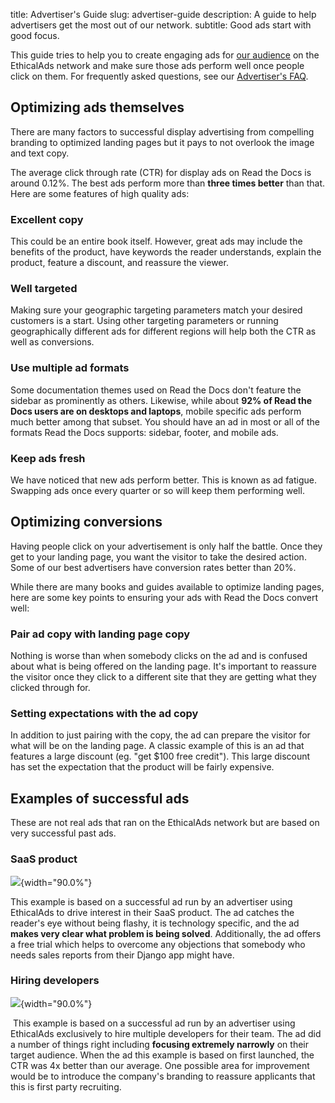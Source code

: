 title: Advertiser's Guide
slug: advertiser-guide
description: A guide to help advertisers get the most out of our network.
subtitle: Good ads start with good focus.

This guide tries to help you to create engaging ads for [our audience](/our-audience) on the EthicalAds network
and make sure those ads perform well once people click on them.
For frequently asked questions, see our [Advertiser's FAQ](/advertisers/faq/).


## Optimizing ads themselves
There are many factors to successful display advertising
from compelling branding to optimized landing pages
but it pays to not overlook the image and text copy.

The average click through rate (CTR) for display ads on Read the Docs is around 0.12%.
The best ads perform more than **three times better** than that.
Here are some features of high quality ads:

### Excellent copy
This could be an entire book itself. However, great ads may include
the benefits of the product, have keywords the reader understands,
explain the product, feature a discount, and reassure the viewer.

### Well targeted
Making sure your geographic targeting parameters match your desired customers is a start.
Using other targeting parameters or running geographically different ads for different
regions will help both the CTR as well as conversions.

### Use multiple ad formats
Some documentation themes used on Read the Docs don't feature the sidebar as prominently as others.
Likewise, while about **92% of Read the Docs users are on desktops and laptops**,
mobile specific ads perform much better among that subset.
You should have an ad in most or all of the formats Read the Docs supports:
sidebar, footer, and mobile ads.

### Keep ads fresh
We have noticed that new ads perform better. This is known as ad fatigue.
Swapping ads once every quarter or so will keep them performing well.


## Optimizing conversions
Having people click on your advertisement is only half the battle.
Once they get to your landing page, you want the visitor to take the desired action.
Some of our best advertisers have conversion rates better than 20%.

While there are many books and guides available to optimize landing pages,
here are some key points to ensuring your ads with Read the Docs convert well:

### Pair ad copy with landing page copy
Nothing is worse than when somebody clicks on the ad and is confused
about what is being offered on the landing page.
It's important to reassure the visitor once they click to a different site
that they are getting what they clicked through for.

### Setting expectations with the ad copy
In addition to just pairing with the copy, the ad can prepare the visitor
for what will be on the landing page.
A classic example of this is an ad that features a large discount (eg. "get $100 free credit").
This large discount has set the expectation that the product will be fairly expensive.


## Examples of successful ads
These are not real ads that ran on the EthicalAds network but are based on very
successful past ads.
​
### SaaS product
![](../images/pages/learning-hub/successful-ad-2.png){width="90.0%"}
​

This example is based on a successful ad run by an advertiser
using EthicalAds to drive interest in their SaaS product.
The ad catches the reader's eye without being flashy,
it is technology specific, and the ad
**makes very clear what problem is being solved**.
Additionally, the ad offers a free trial which helps to overcome any
objections that somebody who needs sales reports from their Django app
might have.
​
### Hiring developers
![](../images/pages/learning-hub/successful-ad-1.png){width="90.0%"}

​
This example is based on a successful ad run by an advertiser using
EthicalAds exclusively to hire multiple developers for their team.
The ad did a number of things right including
**focusing extremely narrowly** on their target audience.
When the ad this example is based on first launched,
the CTR was 4x better than our average.
One possible area for improvement would be to introduce the company's
branding to reassure applicants that this is first party recruiting.
